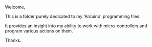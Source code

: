 Welcome,

This is a folder purely dedicated to my 'Arduino' programming files.

It provides an insight into my ability to work with micro-controllers and program various actions on them.

Thanks.
